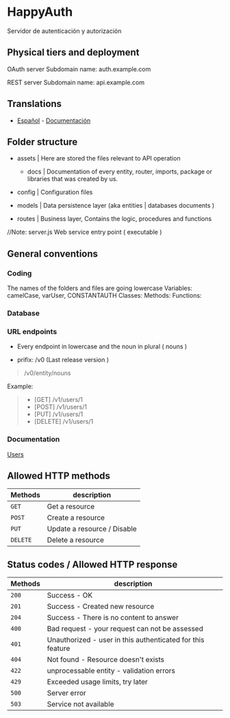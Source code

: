 # HappyAuth

Servidor de autenticación y autorización

## Physical tiers and deployment ##

OAuth server
Subdomain name: auth.example.com

REST server
Subdomain name: api.example.com

## Translations ##

+ [Español](/assets/translations/README_es_CO.md) - [Documentación](/assets/docs/ES/)

## Folder structure ##

+ assets | Here are stored the files relevant to API operation
    * docs | Documentation of every entity, router, imports, package or libraries that was created by us.

+ config | Configuration files

+ models | Data persistence layer (aka entities | databases documents )

+ routes | Business layer, Contains the logic, procedures and functions

//Note: server.js  Web service entry point ( executable )

## General conventions ##

### Coding ###

The names of the folders and files are going lowercase
Variables: camelCase, varUser, CONSTANTAUTH
Classes:
Methods:
Functions:

### Database ###


### URL endpoints ###

+ Every endpoint in lowercase and the noun in plural ( nouns )

+ prifix: /v0 (Last release version )

> /v0/entity/nouns

Example:

> + [GET] /v1/users/1
> + [POST] /v1/users/1
> + [PUT] /v1/users/1
> + [DELETE] /v1/users/1

### Documentation ###

[Users](/assets/users.md)


## Allowed HTTP methods ##

| Methods        | description                              |
| ------------- | ----------------------------------------- |
| `GET`         | Get a resource                            |
| `POST`        | Create a resource                         |
| `PUT`         | Update a resource / Disable               |
| `DELETE`      | Delete a resource                         |


## Status codes / Allowed HTTP response ##

| Methods        | description                                                  |
| ------------- | ------------------------------------------------------------- |
| `200`         | Success - OK                                                  |
| `201`         | Success - Created new resource                                |
| `204`         | Success - There is no content to answer                       |
| `400`         | Bad request - your request can not be assessed                |
| `401`         | Unauthorized - user in this authenticated for this feature    |
| `404`         | Not found - Resource doesn't exists                           |
| `422`         | unprocessable entity - validation errors                      |
| `429`         | Exceeded usage limits, try later                              |
| `500`         | Server error                                                  |
| `503`         | Service not available                                         |
